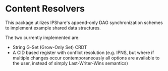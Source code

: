 # Content Resolvers

This package utilizes IPShare's append-only DAG synchronization schemes to implement example shared data structures.

The two currently implemented are:

* String G-Set (Grow-Only Set) CRDT
* A CID based register with conflict resolution (e.g. IPNS, but where if multiple changes occur contemporaneously all options are available to the user, instead of simply Last-Writer-Wins semantics)